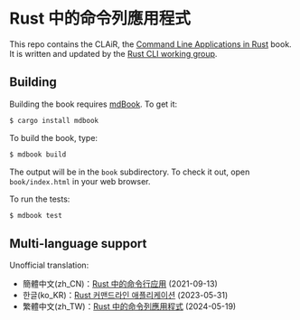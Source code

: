 # Rust 中的命令列應用程式

This repo contains the CLAiR, the [Command Line Applications in Rust][clair] book.
It is written and updated by the [Rust CLI working group][wg].

## Building

Building the book requires [mdBook].
To get it:

[mdBook]: https://github.com/rust-lang/mdBook

```bash
$ cargo install mdbook
```

To build the book, type:

```bash
$ mdbook build
```

The output will be in the `book` subdirectory.
To check it out, open `book/index.html` in your web browser.

To run the tests:

```bash
$ mdbook test
```

## Multi-language support
Unofficial translation:
- 簡體中文(zh_CN)：[Rust 中的命令行应用][rust-cli-zh_CN] (2021-09-13)
- 한글(ko_KR)：[Rust 커맨드라인 애플리케이션][rust-cli-ko_KR] (2023-05-31)
- 繁體中文(zh_TW)：[Rust 中的命令列應用程式][rust-cli-zh_TW] (2024-05-19)

[clair]: https://rust-cli.github.io/book/
[wg]: https://github.com/rust-cli/meta
[rust-cli-zh_CN]: https://suibianxiedianer.github.io/rust-cli-book-zh_CN/
[rust-cli-ko_KR]: https://parksb.github.io/rust-cli-book-ko-kr/
[rust-cli-zh_TW]: https://neko0xff.github.io/rust-cli-zh_TW/
